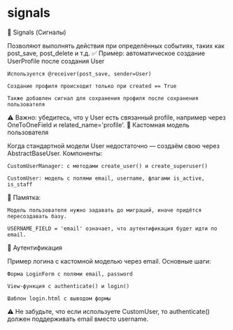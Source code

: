 # signals

🔁 Signals (Сигналы)

Позволяют выполнять действия при определённых событиях, таких как post_save, post_delete и т.д.
✅ Пример: автоматическое создание UserProfile после создания User

    Используется @receiver(post_save, sender=User)

    Создание профиля происходит только при created == True

    Также добавлен сигнал для сохранения профиля после сохранения пользователя

⚠️ Важно: убедитесь, что у User есть связанный profile, например через OneToOneField и related_name='profile'.
👤 Кастомная модель пользователя

Когда стандартной модели User недостаточно — создаём свою через AbstractBaseUser.
Компоненты:

    CustomUserManager: с методами create_user() и create_superuser()

    CustomUser: модель с полями email, username, флагами is_active, is_staff

🧠 Памятка:

    Модель пользователя нужно задавать до миграций, иначе придётся пересоздавать базу.

    USERNAME_FIELD = 'email' означает, что аутентификация будет идти по email.

🔐 Аутентификация

Пример логина с кастомной моделью через email.
Основные шаги:

    Форма LoginForm с полями email, password

    View-функция с authenticate() и login()

    Шаблон login.html с выводом формы

⚠️ Не забудьте, что если используете CustomUser, то authenticate() должен поддерживать email вместо username.
